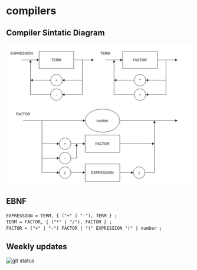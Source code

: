 # compilers

## Compiler Sintatic Diagram

![Sintatic Diagram](./sintatic_diagram.png)

## EBNF

```txt
EXPRESSION = TERM, { ("+" | "-"), TERM } ;
TERM = FACTOR, { ("*" | "/"), FACTOR } ;
FACTOR = ("+" | "-") FACTOR | "(" EXPRESSION ")" | number ;
```

## Weekly updates

![git status](http://3.129.230.99/svg/G3mha/compilers/)
